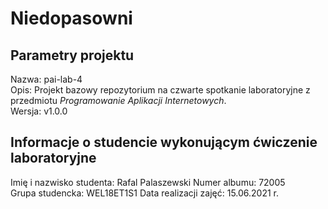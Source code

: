 # Niedopasowni

## Parametry projektu

Nazwa:  pai-lab-4  
Opis:   Projekt bazowy repozytorium na czwarte spotkanie laboratoryjne z przedmiotu *Programowanie Aplikacji Internetowych*.  
Wersja: v1.0.0  

## Informacje o studencie wykonującym ćwiczenie laboratoryjne

Imię i nazwisko studenta:   Rafal Palaszewski 
Numer albumu:               72005  
Grupa studencka:            WEL18ET1S1 
Data realizacji zajęć:      15.06.2021 r.  

